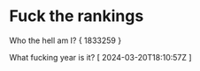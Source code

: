 # Fuck the rankings

Who the hell am I?
{ 1833259 }

What fucking year is it?
[ 2024-03-20T18:10:57Z ]
